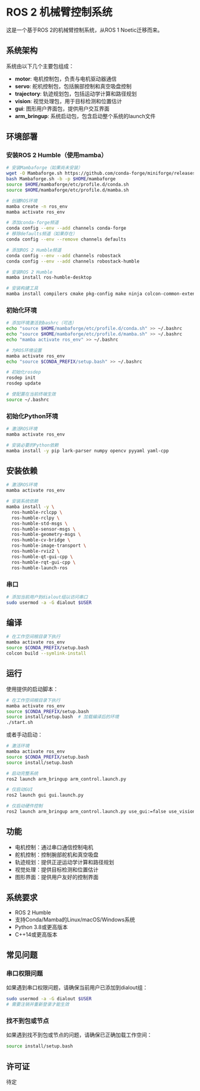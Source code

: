 # ROS 2 机械臂控制系统

这是一个基于ROS 2的机械臂控制系统，从ROS 1 Noetic迁移而来。

## 系统架构

系统由以下几个主要包组成：

- **motor**: 电机控制包，负责与电机驱动器通信
- **servo**: 舵机控制包，包括腕部控制和真空吸盘控制
- **trajectory**: 轨迹规划包，包括运动学计算和路径规划
- **vision**: 视觉处理包，用于目标检测和位置估计
- **gui**: 图形用户界面包，提供用户交互界面
- **arm_bringup**: 系统启动包，包含启动整个系统的launch文件

## 环境部署

### 安装ROS 2 Humble（使用mamba）

```bash
# 安装Mambaforge（如果尚未安装）
wget -O Mambaforge.sh https://github.com/conda-forge/miniforge/releases/latest/download/Mambaforge-$(uname)-$(uname -m).sh
bash Mambaforge.sh -b -p $HOME/mambaforge
source $HOME/mambaforge/etc/profile.d/conda.sh
source $HOME/mambaforge/etc/profile.d/mamba.sh

# 创建ROS环境
mamba create -n ros_env
mamba activate ros_env

# 添加conda-forge频道
conda config --env --add channels conda-forge
# 移除defaults频道（如果存在）
conda config --env --remove channels defaults

# 添加ROS 2 Humble频道
conda config --env --add channels robostack
conda config --env --add channels robostack-humble

# 安装ROS 2 Humble
mamba install ros-humble-desktop

# 安装构建工具
mamba install compilers cmake pkg-config make ninja colcon-common-extensions catkin_tools rosdep ros2-for-serial-driver
```

### 初始化环境

```bash
# 添加环境激活到bashrc（可选）
echo "source $HOME/mambaforge/etc/profile.d/conda.sh" >> ~/.bashrc
echo "source $HOME/mambaforge/etc/profile.d/mamba.sh" >> ~/.bashrc
echo "mamba activate ros_env" >> ~/.bashrc

# 为ROS环境设置
mamba activate ros_env
echo "source $CONDA_PREFIX/setup.bash" >> ~/.bashrc

# 初始化rosdep
rosdep init
rosdep update

# 使配置在当前终端生效
source ~/.bashrc
```

### 初始化Python环境

```bash
# 激活ROS环境
mamba activate ros_env

# 安装必要的Python依赖
mamba install -y pip lark-parser numpy opencv pyyaml yaml-cpp
```

## 安装依赖

```bash
# 激活ROS环境
mamba activate ros_env

# 安装系统依赖
mamba install -y \
  ros-humble-rclcpp \
  ros-humble-rclpy \
  ros-humble-std-msgs \
  ros-humble-sensor-msgs \
  ros-humble-geometry-msgs \
  ros-humble-cv-bridge \
  ros-humble-image-transport \
  ros-humble-rviz2 \
  ros-humble-qt-gui-cpp \
  ros-humble-rqt-gui-cpp \
  ros-humble-launch-ros
```

### 串口

```bash
# 添加当前用户到dialout组以访问串口
sudo usermod -a -G dialout $USER
```

## 编译

```bash
# 在工作空间根目录下执行
mamba activate ros_env
source $CONDA_PREFIX/setup.bash
colcon build --symlink-install
```

## 运行

使用提供的启动脚本：

```bash
# 在工作空间根目录下执行
mamba activate ros_env
source $CONDA_PREFIX/setup.bash
source install/setup.bash  # 加载编译后的环境
./start.sh
```

或者手动启动：

```bash
# 激活环境
mamba activate ros_env
source $CONDA_PREFIX/setup.bash
source install/setup.bash

# 启动完整系统
ros2 launch arm_bringup arm_control.launch.py

# 仅启动GUI
ros2 launch gui gui.launch.py

# 仅启动硬件控制
ros2 launch arm_bringup arm_control.launch.py use_gui:=false use_vision:=false use_rviz:=false
```

## 功能

- 电机控制：通过串口通信控制电机
- 舵机控制：控制腕部舵机和真空吸盘
- 轨迹规划：提供正逆运动学计算和路径规划
- 视觉处理：提供目标检测和位置估计
- 图形界面：提供用户友好的控制界面

## 系统要求

- ROS 2 Humble
- 支持Conda/Mamba的Linux/macOS/Windows系统
- Python 3.8或更高版本
- C++14或更高版本

## 常见问题

### 串口权限问题

如果遇到串口权限问题，请确保当前用户已添加到dialout组：

```bash
sudo usermod -a -G dialout $USER
# 需要注销并重新登录才能生效
```

### 找不到包或节点

如果遇到找不到包或节点的问题，请确保已正确加载工作空间：

```bash
source install/setup.bash
```

## 许可证

待定

